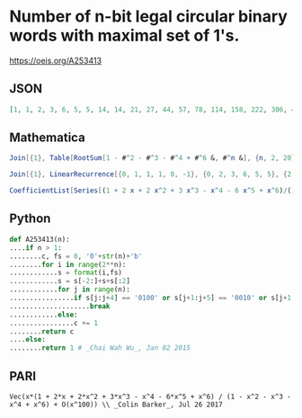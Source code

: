 # Number of n\-bit legal circular binary words with maximal set of 1's\.
https://oeis.org/A253413
## JSON
```JSON
[1, 1, 2, 3, 6, 5, 5, 14, 14, 21, 27, 44, 57, 78, 114, 158, 222, 306, 437, 608, 851, 1193, 1674, 2346, 3281, 4605, 6450, 9039, 12662, 17748, 24870, 34844, 48830, 68423, 95882, 134349, 188265, 263810, 369666, 518001, 725859, 1017128, 1425261, 1997178, 2798582]
```
## Mathematica
```Mathematica
Join[{1}, Table[RootSum[1 - #^2 - #^3 - #^4 + #^6 &, #^n &], {n, 2, 20}]]  (* _Eric W. Weisstein_, Jul 24 2017 *)
```
```Mathematica
Join[{1}, LinearRecurrence[{0, 1, 1, 1, 0, -1}, {0, 2, 3, 6, 5, 5}, {2, 20}]] (* _Eric W. Weisstein_, Jul 24 2017 *)
```
```Mathematica
CoefficientList[Series[(1 + 2 x + 2 x^2 + 3 x^3 - x^4 - 6 x^5 + x^6)/(1 - x^2 - x^3 - x^4 + x^6), {x, 0, 20}], x] (* _Eric W. Weisstein_, Jul 24 2017 *)
```
## Python
```Python
def A253413(n):
....if n > 1:
........c, fs = 0, '0'+str(n)+'b'
........for i in range(2**n):
............s = format(i,fs)
............s = s[-2:]+s+s[:2]
............for j in range(n):
................if s[j:j+4] == '0100' or s[j+1:j+5] == '0010' or s[j+1:j+4] == '000' or s[j+1:j+4] == '111':
....................break
............else:
................c += 1
........return c
....else:
........return 1 # _Chai Wah Wu_, Jan 02 2015
```
## PARI
```PARI
Vec(x*(1 + 2*x + 2*x^2 + 3*x^3 - x^4 - 6*x^5 + x^6) / (1 - x^2 - x^3 - x^4 + x^6) + O(x^100)) \\ _Colin Barker_, Jul 26 2017
```
